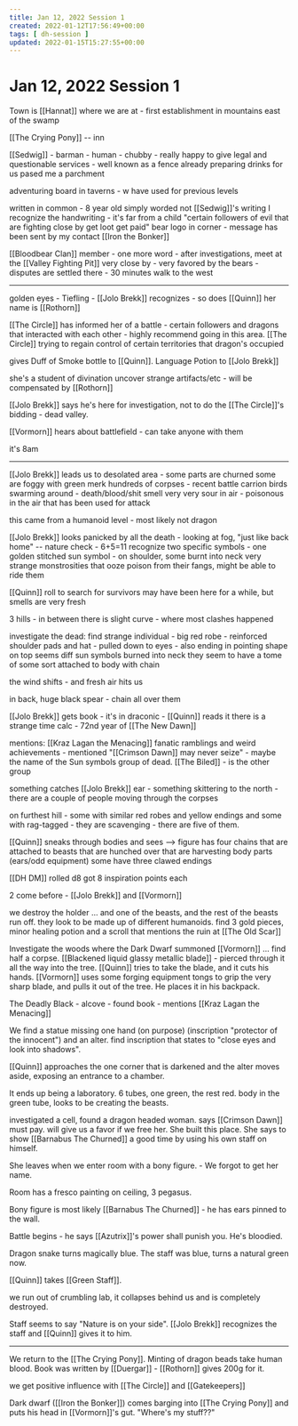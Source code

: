 ```yaml
---
title: Jan 12, 2022 Session 1
created: 2022-01-12T17:56:49+00:00
tags: [ dh-session ]
updated: 2022-01-15T15:27:55+00:00
---
```

# Jan 12, 2022 Session 1

Town is [[Hannat]] where we are at - first establishment in mountains
east of the swamp

[[The Crying Pony]] -- inn

[[Sedwig]] - barman - human - chubby - really happy to give legal and questionable services - well known as a fence
already preparing drinks for us
pased me a parchment

adventuring board in taverns - w have used for previous levels

written in common - 8 year old simply worded
not [[Sedwig]]'s writing
I recognize the handwriting - it's far from a child
"certain followers of evil that are fighting close by get loot get paid"
bear logo in corner - message has been sent by my contact [[Iron the Bonker]]

[[Bloodbear Clan]] member - one more word - after investigations, meet at the [[Valley Fighting Pit]] very close by - very favored by the bears - disputes are settled there - 30 minutes walk to the west

---

golden eyes - Tiefling - [[Jolo Brekk]] recognizes - so does [[Quinn]]
her name is [[Rothorn]]

[[The Circle]] has informed her of a battle - certain followers and dragons that interacted with each other - highly recommend going in this area.  [[The Circle]] trying to regain control of certain territories that dragon's occupied

gives Duff of Smoke bottle to [[Quinn]].  Language Potion to [[Jolo Brekk]]

she's a student of divination
uncover strange artifacts/etc - will be compensated by [[Rothorn]]

[[Jolo Brekk]] says he's here for investigation, not to do the [[The Circle]]'s bidding - dead valley.

[[Vormorn]] hears about battlefield - can take anyone with them

it's 8am

---
[[Jolo Brekk]] leads us to desolated area - some parts are churned some are foggy with green merk
hundreds of corpses - recent battle
carrion birds swarming around - death/blood/shit smell
very very sour in air - poisonous in the air that has been used for attack

this came from a humanoid level - most likely not dragon

[[Jolo Brekk]] looks panicked by all the death - looking at fog, "just like back home" -- nature check - 6+5=11
recognize two specific symbols - 
one golden stitched sun symbol - on shoulder, some burnt into neck
very strange monstrosities that ooze poison from their fangs, might be able to ride them

[[Quinn]] roll to search for survivors
may have been here for a while, but smells are very fresh

3 hills - in between there is slight curve - where most clashes happened

investigate the dead:
find strange individual - big red robe - reinforced shoulder pads and hat - pulled down to eyes - also ending in pointing shape on top
seems diff sun symbols burned into neck
they seem to have a tome of some sort attached to body with chain

the wind shifts - and fresh air hits us

in back, huge black spear - chain all over them

[[Jolo Brekk]] gets book - it's in draconic - [[Quinn]] reads it
there is a strange time calc - 72nd year of [[The New Dawn]]

mentions:
[[Kraz Lagan the Menacing]]  fanatic ramblings and weird achievements - 
mentioned "[[Crimson Dawn]] may never seize" - maybe the name of the Sun symbols group of dead.
[[The Biled]] - is the other group

something catches [[Jolo Brekk]] ear - something skittering to the north - there are a couple of people moving through the corpses

on furthest hill - some with similar red robes and yellow endings and some with rag-tagged - they are scavenging - there are five of them.

[[Quinn]] sneaks through bodies and sees --> figure has four chains that are attached to beasts that are hunched over that are harvesting body parts (ears/odd equipment) 
some have three clawed endings

[[DH DM]] rolled d8 got 8 inspiration points each

2 come before -
[[Jolo Brekk]] and [[Vormorn]]

we destroy the holder ... and one of the beasts, and the rest of the beasts run off.  they look to be made up of different humanoids.  find 3 gold pieces, minor healing potion and a scroll that mentions the ruin at [[The Old Scar]]

Investigate the woods where the Dark Dwarf summoned [[Vormorn]] ... find half a corpse.
[[Blackened liquid glassy metallic blade]] - pierced through it all the way into the tree.
[[Quinn]] tries to take the blade, and it cuts his hands.
[[Vormorn]] uses some forging equipment tongs to grip the very sharp blade, and pulls it out of the tree.  He places it in his backpack.

The Deadly Black - alcove - found book - mentions [[Kraz Lagan the Menacing]]

We find a statue missing one hand (on purpose) (inscription "protector of the innocent") and an alter.  find inscription that states to "close eyes and look into shadows".

[[Quinn]] approaches the one corner that is darkened and the alter moves aside, exposing an entrance to a chamber.

It ends up being a laboratory.  6 tubes, one green, the rest red.  body in the green tube, looks to be creating the beasts.

investigated a cell, found a dragon headed woman.  says [[Crimson Dawn]] must pay.  will give us a favor if we free her.  She built this place. She says to show [[Barnabus The Churned]] a good time by using his own staff on himself.

She leaves when we enter room with a bony figure. - We forgot to get her name.

Room has a fresco painting on ceiling, 3 pegasus.

Bony figure is most likely [[Barnabus The Churned]] - he has ears pinned to the wall.

Battle begins - he says [[Azutrix]]'s power shall punish you.
He's bloodied.

Dragon snake turns magically blue.
The staff was blue, turns a natural green now.

[[Quinn]] takes [[Green Staff]].  

we run out of crumbling lab, it collapses behind us and is completely destroyed.

Staff seems to say "Nature is on your side".  [[Jolo Brekk]] recognizes the staff and [[Quinn]] gives it to him.

---
We return to the [[The Crying Pony]].
Minting of dragon beads take human blood.
Book was written by [[Duergar]] - [[Rothorn]] gives 200g for it.

we get positive influence with [[The Circle]] and [[Gatekeepers]]

Dark dwarf ([[Iron the Bonker]]) comes barging into [[The Crying Pony]] and puts his head in [[Vormorn]]'s gut.  "Where's my stuff??"




